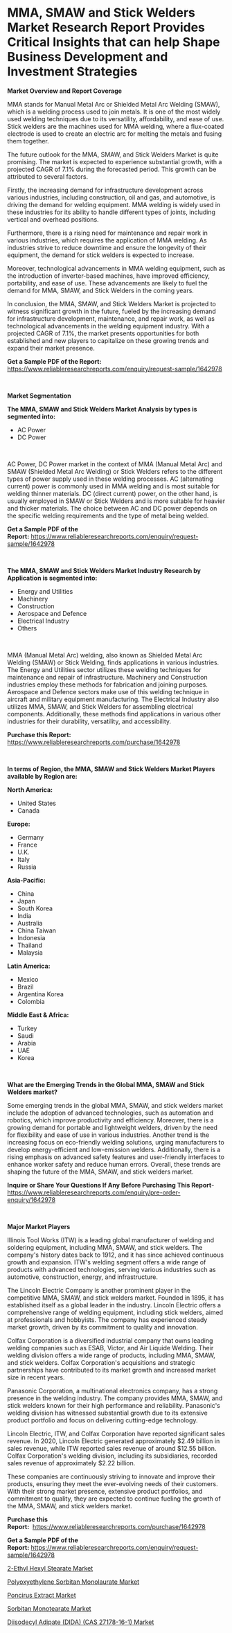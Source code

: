 <p><h1>MMA, SMAW and Stick Welders Market Research Report Provides Critical Insights that can help Shape Business Development and Investment Strategies</h1></p><p><strong>Market Overview and Report Coverage</strong></p>
<p><p>MMA stands for Manual Metal Arc or Shielded Metal Arc Welding (SMAW), which is a welding process used to join metals. It is one of the most widely used welding techniques due to its versatility, affordability, and ease of use. Stick welders are the machines used for MMA welding, where a flux-coated electrode is used to create an electric arc for melting the metals and fusing them together.</p><p>The future outlook for the MMA, SMAW, and Stick Welders Market is quite promising. The market is expected to experience substantial growth, with a projected CAGR of 7.1% during the forecasted period. This growth can be attributed to several factors.</p><p>Firstly, the increasing demand for infrastructure development across various industries, including construction, oil and gas, and automotive, is driving the demand for welding equipment. MMA welding is widely used in these industries for its ability to handle different types of joints, including vertical and overhead positions.</p><p>Furthermore, there is a rising need for maintenance and repair work in various industries, which requires the application of MMA welding. As industries strive to reduce downtime and ensure the longevity of their equipment, the demand for stick welders is expected to increase.</p><p>Moreover, technological advancements in MMA welding equipment, such as the introduction of inverter-based machines, have improved efficiency, portability, and ease of use. These advancements are likely to fuel the demand for MMA, SMAW, and Stick Welders in the coming years.</p><p>In conclusion, the MMA, SMAW, and Stick Welders Market is projected to witness significant growth in the future, fueled by the increasing demand for infrastructure development, maintenance, and repair work, as well as technological advancements in the welding equipment industry. With a projected CAGR of 7.1%, the market presents opportunities for both established and new players to capitalize on these growing trends and expand their market presence.</p></p>
<p><strong>Get a Sample PDF of the Report:</strong> <a href="https://www.reliableresearchreports.com/enquiry/request-sample/1642978">https://www.reliableresearchreports.com/enquiry/request-sample/1642978</a></p>
<p>&nbsp;</p>
<p><strong>Market Segmentation</strong></p>
<p><strong>The MMA, SMAW and Stick Welders Market Analysis by types is segmented into:</strong></p>
<p><ul><li>AC Power</li><li>DC Power</li></ul></p>
<p>&nbsp;</p>
<p><p>AC Power, DC Power market in the context of MMA (Manual Metal Arc) and SMAW (Shielded Metal Arc Welding) or Stick Welders refers to the different types of power supply used in these welding processes. AC (alternating current) power is commonly used in MMA welding and is most suitable for welding thinner materials. DC (direct current) power, on the other hand, is usually employed in SMAW or Stick Welders and is more suitable for heavier and thicker materials. The choice between AC and DC power depends on the specific welding requirements and the type of metal being welded.</p></p>
<p><strong>Get a Sample PDF of the Report:</strong>&nbsp;<a href="https://www.reliableresearchreports.com/enquiry/request-sample/1642978">https://www.reliableresearchreports.com/enquiry/request-sample/1642978</a></p>
<p>&nbsp;</p>
<p><strong>The MMA, SMAW and Stick Welders Market Industry Research by Application is segmented into:</strong></p>
<p><ul><li>Energy and Utilities</li><li>Machinery</li><li>Construction</li><li>Aerospace and Defence</li><li>Electrical Industry</li><li>Others</li></ul></p>
<p>&nbsp;</p>
<p><p>MMA (Manual Metal Arc) welding, also known as Shielded Metal Arc Welding (SMAW) or Stick Welding, finds applications in various industries. The Energy and Utilities sector utilizes these welding techniques for maintenance and repair of infrastructure. Machinery and Construction industries employ these methods for fabrication and joining purposes. Aerospace and Defence sectors make use of this welding technique in aircraft and military equipment manufacturing. The Electrical Industry also utilizes MMA, SMAW, and Stick Welders for assembling electrical components. Additionally, these methods find applications in various other industries for their durability, versatility, and accessibility.</p></p>
<p><strong>Purchase this Report:</strong>&nbsp; <a href="https://www.reliableresearchreports.com/purchase/1642978">https://www.reliableresearchreports.com/purchase/1642978</a></p>
<p>&nbsp;</p>
<p><strong>In terms of Region, the MMA, SMAW and Stick Welders Market Players available by Region are:</strong></p>
<p>
    <p> <strong> North America: </strong>
        <ul>
            <li>United States</li>
            <li>Canada</li>
        </ul>
        </p> 
    <p> <strong> Europe: </strong>
        <ul>
            <li>Germany</li>
            <li>France</li>
            <li>U.K.</li>
            <li>Italy</li>
            <li>Russia</li>
        </ul>
        </p> 
    <p> <strong> Asia-Pacific: </strong>
        <ul>
            <li>China</li>
            <li>Japan</li>
            <li>South Korea</li>
            <li>India</li>
            <li>Australia</li>
            <li>China Taiwan</li>
            <li>Indonesia</li>
            <li>Thailand</li>
            <li>Malaysia</li>
        </ul>
        </p> 
    <p> <strong> Latin America: </strong>
        <ul>
            <li>Mexico</li>
            <li>Brazil</li>
            <li>Argentina Korea</li>
            <li>Colombia</li>
        </ul>
        </p> 
    <p> <strong> Middle East & Africa: </strong>
        <ul>
            <li>Turkey</li>
            <li>Saudi</li>
            <li>Arabia</li>
            <li>UAE</li>
            <li>Korea</li>
        </ul>
    </p>
    </p>
<p>&nbsp;</p>
<p><strong>What are the Emerging Trends in the Global MMA, SMAW and Stick Welders market?</strong></p>
<p><p>Some emerging trends in the global MMA, SMAW, and stick welders market include the adoption of advanced technologies, such as automation and robotics, which improve productivity and efficiency. Moreover, there is a growing demand for portable and lightweight welders, driven by the need for flexibility and ease of use in various industries. Another trend is the increasing focus on eco-friendly welding solutions, urging manufacturers to develop energy-efficient and low-emission welders. Additionally, there is a rising emphasis on advanced safety features and user-friendly interfaces to enhance worker safety and reduce human errors. Overall, these trends are shaping the future of the MMA, SMAW, and stick welders market.</p></p>
<p><strong>Inquire or Share Your Questions If Any Before Purchasing This Report</strong>- <a href="https://www.reliableresearchreports.com/enquiry/pre-order-enquiry/1642978">https://www.reliableresearchreports.com/enquiry/pre-order-enquiry/1642978</a></p>
<p>&nbsp;</p>
<p><strong>Major Market Players</strong></p>
<p><p>Illinois Tool Works (ITW) is a leading global manufacturer of welding and soldering equipment, including MMA, SMAW, and stick welders. The company's history dates back to 1912, and it has since achieved continuous growth and expansion. ITW's welding segment offers a wide range of products with advanced technologies, serving various industries such as automotive, construction, energy, and infrastructure.</p><p>The Lincoln Electric Company is another prominent player in the competitive MMA, SMAW, and stick welders market. Founded in 1895, it has established itself as a global leader in the industry. Lincoln Electric offers a comprehensive range of welding equipment, including stick welders, aimed at professionals and hobbyists. The company has experienced steady market growth, driven by its commitment to quality and innovation.</p><p>Colfax Corporation is a diversified industrial company that owns leading welding companies such as ESAB, Victor, and Air Liquide Welding. Their welding division offers a wide range of products, including MMA, SMAW, and stick welders. Colfax Corporation's acquisitions and strategic partnerships have contributed to its market growth and increased market size in recent years.</p><p>Panasonic Corporation, a multinational electronics company, has a strong presence in the welding industry. The company provides MMA, SMAW, and stick welders known for their high performance and reliability. Panasonic's welding division has witnessed substantial growth due to its extensive product portfolio and focus on delivering cutting-edge technology.</p><p>Lincoln Electric, ITW, and Colfax Corporation have reported significant sales revenue. In 2020, Lincoln Electric generated approximately $2.49 billion in sales revenue, while ITW reported sales revenue of around $12.55 billion. Colfax Corporation's welding division, including its subsidiaries, recorded sales revenue of approximately $2.22 billion.</p><p>These companies are continuously striving to innovate and improve their products, ensuring they meet the ever-evolving needs of their customers. With their strong market presence, extensive product portfolios, and commitment to quality, they are expected to continue fueling the growth of the MMA, SMAW, and stick welders market.</p></p>
<p><strong>Purchase this Report:</strong>&nbsp;&nbsp;<a href="https://www.reliableresearchreports.com/purchase/1642978">https://www.reliableresearchreports.com/purchase/1642978</a></p>
<p></p>
<p><strong>Get a Sample PDF of the Report:</strong>&nbsp;<a href="https://www.reliableresearchreports.com/enquiry/request-sample/1642978">https://www.reliableresearchreports.com/enquiry/request-sample/1642978</a></p>
<p><p><a href="https://medium.com/@shaniekunze/2-ethyl-hexyl-stearate-market-outlook-industry-overview-and-forecast-2023-to-2030-1a71f8b305be">2-Ethyl Hexyl Stearate Market</a></p><p><a href="https://medium.com/@ulicesdoyle2023/polyoxyethylene-sorbitan-monolaurate-market-analysis-and-sze-forecasted-for-period-from-2023-to-eb0e9b871f1a">Polyoxyethylene Sorbitan Monolaurate Market</a></p><p><a href="https://github.com/RoccoManning/Market-Research-Report-List-2/blob/main/poncirus-extract-market.md">Poncirus Extract Market</a></p><p><a href="https://medium.com/@walkersipes1943/sorbitan-monotearate-market-share-evolution-and-market-growth-trends-2023-2030-6e252f4944bf">Sorbitan Monotearate Market</a></p><p><a href="https://medium.com/@hollymayert/diisodecyl-adipate-dida-cas-27178-16-1-market-report-reveals-the-latest-trends-and-growth-2f24a6d8ee2a">Diisodecyl Adipate (DIDA) (CAS 27178-16-1) Market</a></p></p>